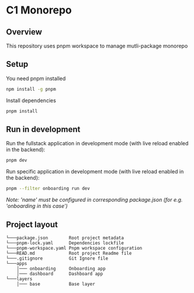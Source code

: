 # C1 Monorepo

## Overview
This repository uses pnpm workspace to manage mutli-package monorepo


## Setup
You need pnpm installed
```bash
npm install -g pnpm
```
Install dependencies
```bash
pnpm install
```
## Run in development

Run the fullstack application in development mode (with live reload enabled in the backend):

```bash
pnpm dev
```
Run specific application in development mode (with live reload enabled in the backend):

```bash
pnpm --filter onboarding run dev
```
*Note: 'name' must be configured in corresponding package.json (for e.g. 'onboarding in this case')*

## Project layout

```
└───package.json        Root project metadata
└───pnpm-lock.yaml      Dependencies lockfile
└───pnpm-workspace.yaml Pnpm workspace configuration
└───READ.md             Root project Readme file
└───.gitignore          Git Ignore file
└───apps
    │─── onboarding     Onboarding app
    │─── dashboard      Dashboard app
└───layers
    │─── base           Base layer
```
